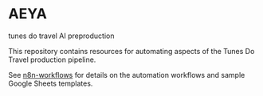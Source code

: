 # AEYA

tunes do travel AI preproduction

This repository contains resources for automating aspects of the Tunes Do Travel production pipeline.

See [n8n-workflows](n8n-workflows/README.md) for details on the automation workflows and sample Google Sheets templates.

